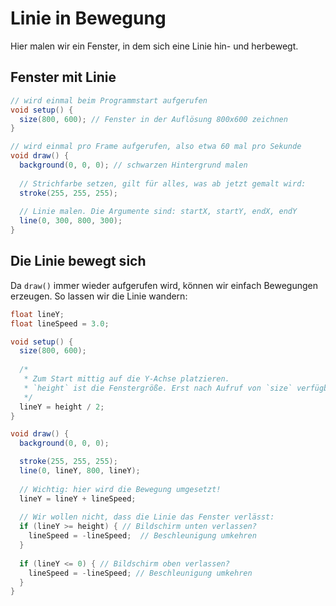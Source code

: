 # Linie in Bewegung

Hier malen wir ein Fenster, in dem sich eine Linie hin- und herbewegt.

## Fenster mit Linie

```java
// wird einmal beim Programmstart aufgerufen
void setup() {
  size(800, 600); // Fenster in der Auflösung 800x600 zeichnen
}

// wird einmal pro Frame aufgerufen, also etwa 60 mal pro Sekunde
void draw() {
  background(0, 0, 0); // schwarzen Hintergrund malen
  
  // Strichfarbe setzen, gilt für alles, was ab jetzt gemalt wird:
  stroke(255, 255, 255);
  
  // Linie malen. Die Argumente sind: startX, startY, endX, endY
  line(0, 300, 800, 300);
}
```

## Die Linie bewegt sich

Da `draw()` immer wieder aufgerufen wird, können wir einfach Bewegungen erzeugen. So lassen wir die Linie wandern:

```java
float lineY;
float lineSpeed = 3.0;

void setup() {
  size(800, 600);
  
  /*
   * Zum Start mittig auf die Y-Achse platzieren.
   * `height` ist die Fenstergröße. Erst nach Aufruf von `size` verfügbar.
   */
  lineY = height / 2;
}

void draw() {
  background(0, 0, 0);

  stroke(255, 255, 255);
  line(0, lineY, 800, lineY);
  
  // Wichtig: hier wird die Bewegung umgesetzt!
  lineY = lineY + lineSpeed;
  
  // Wir wollen nicht, dass die Linie das Fenster verlässt:
  if (lineY >= height) { // Bildschirm unten verlassen?
    lineSpeed = -lineSpeed;  // Beschleunigung umkehren
  }
  
  if (lineY <= 0) { // Bildschirm oben verlassen?
    lineSpeed = -lineSpeed; // Beschleunigung umkehren
  }
}
```
